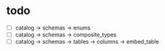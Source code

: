 # todo

- [ ] catalog -> schemas -> enums
- [ ] catalog -> schemas -> composite_types
- [ ] catalog -> schemas -> tables -> columns -> embed_table
